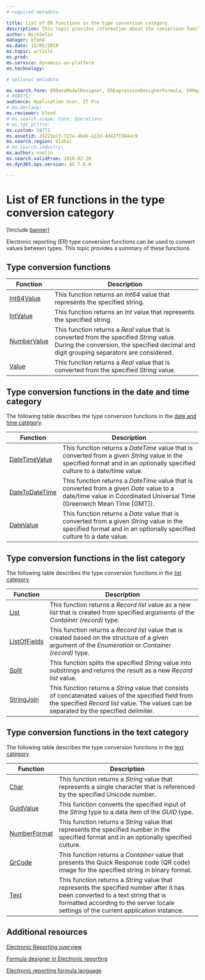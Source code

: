 ```yaml
---
# required metadata

title: List of ER functions in the type conversion category
description: This topic provides information about the conversion functions that are supported in Electronic reporting (ER).
author: NickSelin
manager: kfend
ms.date: 12/05/2019
ms.topic: article
ms.prod: 
ms.service: dynamics-ax-platform
ms.technology: 

# optional metadata

ms.search.form: ERDataModelDesigner, ERExpressionDesignerFormula, ERMappedFormatDesigner, ERModelMappingDesigner
# ROBOTS: 
audience: Application User, IT Pro
# ms.devlang: 
ms.reviewer: kfend
# ms.search.scope: Core, Operations
# ms.tgt_pltfrm: 
ms.custom: 58771
ms.assetid: 24223e13-727a-4be6-a22d-4d427f504ac9
ms.search.region: Global
# ms.search.industry: 
ms.author: nselin
ms.search.validFrom: 2016-02-28
ms.dyn365.ops.version: AX 7.0.0

---
```


# List of ER functions in the type conversion category

[!include [banner](../includes/banner.md)]

Electronic reporting (ER) type conversion functions can be used to convert values between types. This topic provides a summary of these functions.

## Type conversion functions

| Function | Description |
|----------|-------------|
| [Int64Value](er-functions-conversion-int64value.md)   | This function returns an *Int64* value that represents the specified string. |
| [IntValue](er-functions-conversion-intvalue.md)       | This function returns an *Int* value that represents the specified string. |
| [NumberValue](er-functions-conversion-numbervalue.md) | This function returns a *Real* value that is converted from the specified *String* value. During the conversion, the specified decimal and digit grouping separators are considered. |
| [Value](er-functions-conversion-value.md)             | This function returns a *Real* value that is converted from the specified *String* value. |

## Type conversion functions in the date and time category

The following table describes the type conversion functions in the [date and time category](er-functions-category-datetime.md).

| Function | Description |
|----------|-------------|
| [DateTimeValue](er-functions-datetime-datetimevalue.md)   | This function returns a *DateTime* value that is converted from a given *String* value in the specified format and in an optionally specified culture to a date/time value. |
| [DateToDateTime](er-functions-datetime-datetodatetime.md) | This function returns a *DateTime* value that is converted from a given *Date* value to a date/time value in Coordinated Universal Time (Greenwich Mean Time \[GMT\]). |
| [DateValue](er-functions-datetime-datevalue.md)           | This function returns a *Date* value that is converted from a given *String* value in the specified format and in an optionally specified culture to a date value. |

## Type conversion functions in the list category

The following table describes the type conversion functions in the [list category](er-functions-category-list.md).

| Function | Description |
|----------|-------------|
| [List](er-functions-list-list.md)                 | This function returns a *Record list* value as a new list that is created from specified arguments of the *Container (record)* type. |
| [ListOfFields](er-functions-list-listoffields.md) | This function returns a *Record list* value that is created based on the structure of a given argument of the *Enumeration* or *Container (record)* type. |
| [Split](er-functions-list-split.md)               | This function splits the specified *String* value into substrings and returns the result as a new *Record list* value. |
| [StringJoin](er-functions-list-stringjoin.md)     | This function returns a *String* value that consists of concatenated values of the specified field from the specified *Record list* value. The values can be separated by the specified delimiter. |

## Type conversion functions in the text category

The following table describes the type conversion functions in the [text category](er-functions-category-text.md).

| Function | Description |
|----------|-------------|
| [Char](er-functions-text-char.md)                 | This function returns a *String* value that represents a single character that is referenced by the specified Unicode number. |
| [GuidValue](er-functions-text-guidvalue.md)       | This function converts the specified input of the *String* type to a data item of the *GUID* type. |
| [NumberFormat](er-functions-text-numberformat.md) | This function returns a *String* value that represents the specified number in the specified format and in an optionally specified culture. |
| [QrCode](er-functions-text-qrcode.md)             | This function returns a *Container* value that presents the Quick Response code (QR code) image for the specified string in binary format. |
| [Text](er-functions-text-text.md)                 | This function returns a *String* value that represents the specified number after it has been converted to a text string that is formatted according to the server locale settings of the current application instance. |

## Additional resources

[Electronic Reporting overview](general-electronic-reporting.md)

[Formula designer in Electronic reporting](general-electronic-reporting-formula-designer.md)

[Electronic reporting formula language](er-formula-language.md)
